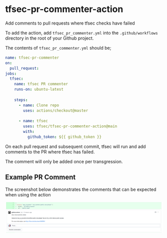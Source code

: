# tfsec-pr-commenter-action
Add comments to pull requests where tfsec checks have failed

To add the action, add `tfsec_pr_commenter.yml` into the `.github/workflows` directory in the root of your Github project.

The contents of `tfsec_pr_commenter.yml` should be;

```yaml
name: tfsec-pr-commenter
on:
  pull_request:
jobs:
  tfsec:
    name: tfsec PR commenter
    runs-on: ubuntu-latest

    steps:
      - name: Clone repo
        uses: actions/checkout@master

      - name: tfsec
        uses: tfsec/tfsec-pr-commenter-action@main
        with:
          github_token: ${{ github_token }}
```

On each pull request and subsequent commit, tfsec will run and add comments to the PR where tfsec has failed. 

The comment will only be added once per transgression.

## Example PR Comment

The screenshot below demonstrates the comments that can be expected when using the action

![Example PR Comment](images/pr_commenter.png)
